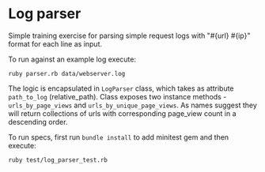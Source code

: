 # Log parser

Simple training exercise for parsing simple request logs with "#{url} #{ip}" format for each line as input. 

To run against an example log execute:
```
ruby parser.rb data/webserver.log
```

The logic is encapsulated in `LogParser` class, which takes as attribute `path_to_log` (relative_path). Class exposes two instance methods - `urls_by_page_views` and `urls_by_unique_page_views`. As names suggest they will return collections of urls with corresponding page_view count in a descending order.

To run specs, first run `bundle install` to add minitest gem and then execute:
```
ruby test/log_parser_test.rb
```
